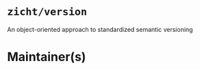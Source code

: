 # `zicht/version`

An object-oriented approach to standardized semantic versioning

# Maintainer(s)
